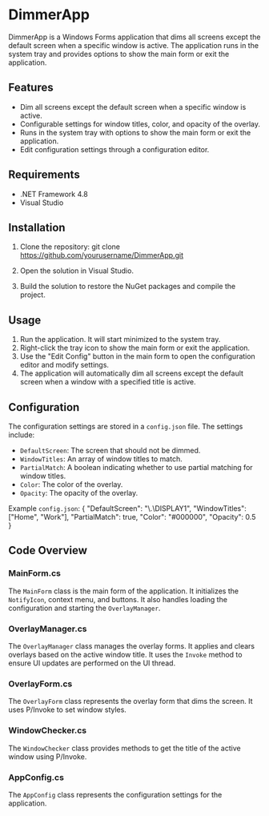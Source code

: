 # DimmerApp

DimmerApp is a Windows Forms application that dims all screens except the default screen when a specific window is active. The application runs in the system tray and provides options to show the main form or exit the application.

## Features

- Dim all screens except the default screen when a specific window is active.
- Configurable settings for window titles, color, and opacity of the overlay.
- Runs in the system tray with options to show the main form or exit the application.
- Edit configuration settings through a configuration editor.

## Requirements

- .NET Framework 4.8
- Visual Studio

## Installation

1. Clone the repository:
git clone https://github.com/yourusername/DimmerApp.git

2. Open the solution in Visual Studio.
3. Build the solution to restore the NuGet packages and compile the project.

## Usage

1. Run the application. It will start minimized to the system tray.
2. Right-click the tray icon to show the main form or exit the application.
3. Use the "Edit Config" button in the main form to open the configuration editor and modify settings.
4. The application will automatically dim all screens except the default screen when a window with a specified title is active.

## Configuration

The configuration settings are stored in a `config.json` file. The settings include:

- `DefaultScreen`: The screen that should not be dimmed.
- `WindowTitles`: An array of window titles to match.
- `PartialMatch`: A boolean indicating whether to use partial matching for window titles.
- `Color`: The color of the overlay.
- `Opacity`: The opacity of the overlay.

Example `config.json`:
{ "DefaultScreen": "\\.\DISPLAY1", "WindowTitles": ["Home", "Work"], "PartialMatch": true, "Color": "#000000", "Opacity": 0.5 }

## Code Overview

### MainForm.cs

The `MainForm` class is the main form of the application. It initializes the `NotifyIcon`, context menu, and buttons. It also handles loading the configuration and starting the `OverlayManager`.

### OverlayManager.cs

The `OverlayManager` class manages the overlay forms. It applies and clears overlays based on the active window title. It uses the `Invoke` method to ensure UI updates are performed on the UI thread.

### OverlayForm.cs

The `OverlayForm` class represents the overlay form that dims the screen. It uses P/Invoke to set window styles.

### WindowChecker.cs

The `WindowChecker` class provides methods to get the title of the active window using P/Invoke.

### AppConfig.cs

The `AppConfig` class represents the configuration settings for the application.




